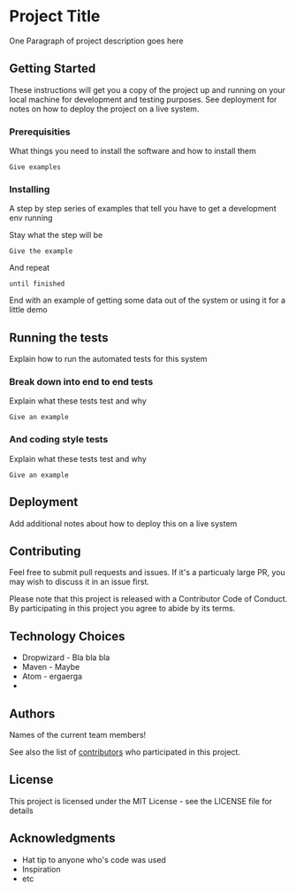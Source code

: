 # Project Title

One Paragraph of project description goes here

## Getting Started

These instructions will get you a copy of the project up and running on your local machine for development and testing purposes. See deployment for notes on how to deploy the project on a live system.

### Prerequisities

What things you need to install the software and how to install them

```
Give examples
```

### Installing

A step by step series of examples that tell you have to get a development env running

Stay what the step will be

```
Give the example
```

And repeat

```
until finished
```

End with an example of getting some data out of the system or using it for a little demo

## Running the tests

Explain how to run the automated tests for this system

### Break down into end to end tests

Explain what these tests test and why

```
Give an example
```

### And coding style tests

Explain what these tests test and why

```
Give an example
```

## Deployment

Add additional notes about how to deploy this on a live system

## Contributing

Feel free to submit pull requests and issues. If it's a particualy large PR, you may wish to discuss it in an issue first.

Please note that this project is released with a Contributor Code of Conduct. By participating in this project you agree to abide by its terms.

## Technology Choices

* Dropwizard - Bla bla bla
* Maven - Maybe
* Atom - ergaerga
* 
## Authors

Names of the current team members!

See also the list of [contributors](https://github.com/your/project/contributors) who participated in this project.

## License

This project is licensed under the MIT License - see the LICENSE file for details

## Acknowledgments

* Hat tip to anyone who's code was used
* Inspiration
* etc

